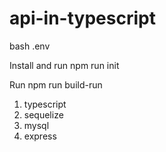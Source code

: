 # api-in-typescript

bash .env

Install and run
npm run init

Run
npm run build-run

1. typescript
2. sequelize
3. mysql
4. express

